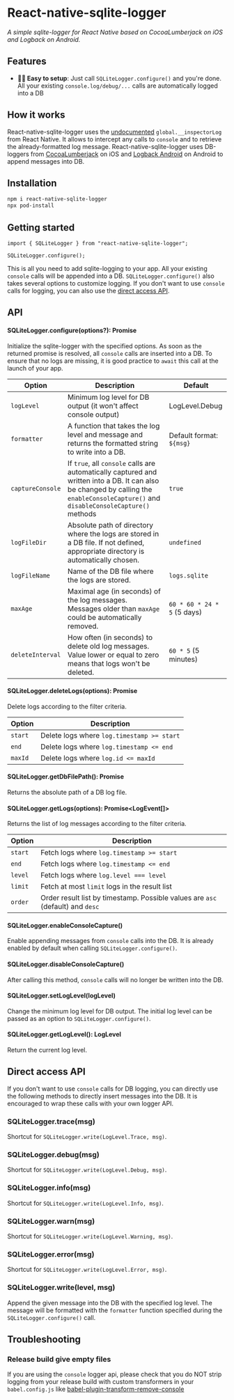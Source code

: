 # React-native-sqlite-logger

_A simple sqlite-logger for React Native based on CocoaLumberjack on iOS and Logback on Android._

## Features

- **💆‍♂️ Easy to setup**: Just call `SQLiteLogger.configure()` and you're done. All your existing `console.log/debug/...` calls are automatically logged into a DB

## How it works

React-native-sqlite-logger uses the [undocumented](https://github.com/facebook/react-native/blob/3c9e5f1470c91ff8a161d8e248cf0a73318b1f40/Libraries/polyfills/console.js#L433) `global.__inspectorLog` from React Native. It allows to intercept any calls to `console` and to retrieve the already-formatted log message. React-native-sqlite-logger uses DB-loggers from [CocoaLumberjack](https://github.com/CocoaLumberjack/CocoaLumberjack) on iOS and [Logback Android](https://github.com/tony19/logback-android) on Android to append messages into DB.

## Installation

```sh
npm i react-native-sqlite-logger
npx pod-install
```

## Getting started

```
import { SQLiteLogger } from "react-native-sqlite-logger";

SQLiteLogger.configure();
```

This is all you need to add sqlite-logging to your app. All your existing `console` calls will be appended into a DB. `SQLiteLogger.configure()` also takes several options to customize logging. If you don't want to use `console` calls for logging, you can also use the [direct access API](#direct-access-api).

## API

#### SQLiteLogger.configure(options?): Promise<void>

Initialize the sqlite-logger with the specified options. As soon as the returned promise is resolved, all `console` calls are inserted into a DB. To ensure that no logs are missing, it is good practice to `await` this call at the launch of your app.

| Option           | Description                                                                                                                                                                           | Default                     |
|------------------|---------------------------------------------------------------------------------------------------------------------------------------------------------------------------------------|-----------------------------|
| `logLevel`       | Minimum log level for DB output (it won't affect console output)                                                                                                                      | LogLevel.Debug              |
| `formatter`      | A function that takes the log level and message and returns the formatted string to write into a DB.                                                                                  | Default format: `${msg}`    |
| `captureConsole` | If `true`, all `console` calls are automatically captured and written into a DB. It can also be changed by calling the `enableConsoleCapture()` and `disableConsoleCapture()` methods | `true`                      |
| `logFileDir`     | Absolute path of directory where the logs are stored in a DB file. If not defined, appropriate directory is automatically chosen.                                                     | `undefined`                 |
| `logFileName`    | Name of the DB file where the logs are stored.                                                                                                                                        | `logs.sqlite`               |
| `maxAge`         | Maximal age (in seconds) of the log messages. Messages older than `maxAge` could be automatically removed.                                                                            | `60 * 60 * 24 * 5` (5 days) |
| `deleteInterval` | How often (in seconds) to delete old log messages. Value lower or equal to zero means that logs won't be deleted.                                                                     | `60 * 5` (5 minutes)        |

#### SQLiteLogger.deleteLogs(options): Promise<void>

Delete logs according to the filter criteria.

| Option  | Description                                |
|---------|--------------------------------------------|
| `start` | Delete logs where `log.timestamp >= start` |
| `end`   | Delete logs where `log.timestamp <= end`   |
| `maxId` | Delete logs where `log.id <= maxId`        |

#### SQLiteLogger.getDbFilePath(): Promise<string>

Returns the absolute path of a DB log file.

#### SQLiteLogger.getLogs(options): Promise<LogEvent[]>

Returns the list of log messages according to the filter criteria.

| Option  | Description                                                                    |
|---------|--------------------------------------------------------------------------------|
| `start` | Fetch logs where `log.timestamp >= start`                                      |
| `end`   | Fetch logs where `log.timestamp <= end`                                        |
| `level` | Fetch logs where `log.level === level`                                         |
| `limit` | Fetch at most `limit` logs in the result list                                  |
| `order` | Order result list by timestamp. Possible values are `asc` (default) and `desc` |

#### SQLiteLogger.enableConsoleCapture()

Enable appending messages from `console` calls into the DB. It is already enabled by default when calling `SQLiteLogger.configure()`.

#### SQLiteLogger.disableConsoleCapture()

After calling this method, `console` calls will no longer be written into the DB.

#### SQLiteLogger.setLogLevel(logLevel)

Change the minimum log level for DB output. The initial log level can be passed as an option to `SQLiteLogger.configure()`.

#### SQLiteLogger.getLogLevel(): LogLevel

Return the current log level.

## Direct access API

If you don't want to use `console` calls for DB logging, you can directly use the following methods to directly insert messages into the DB. It is encouraged to wrap these calls with your own logger API.

### SQLiteLogger.trace(msg)

Shortcut for `SQLiteLogger.write(LogLevel.Trace, msg)`.

### SQLiteLogger.debug(msg)

Shortcut for `SQLiteLogger.write(LogLevel.Debug, msg)`.

### SQLiteLogger.info(msg)

Shortcut for `SQLiteLogger.write(LogLevel.Info, msg)`.

### SQLiteLogger.warn(msg)

Shortcut for `SQLiteLogger.write(LogLevel.Warning, msg)`.

### SQLiteLogger.error(msg)

Shortcut for `SQLiteLogger.write(LogLevel.Error, msg)`.

### SQLiteLogger.write(level, msg)

Append the given message into the DB with the specified log level. The message will be formatted with the `formatter` function specified during the `SQLiteLogger.configure()` call.

## Troubleshooting

### Release build give empty files

If you are using the `console` logger api, please check that you do NOT strip logging from your release build with custom transformers in your `babel.config.js` like [babel-plugin-transform-remove-console](https://github.com/babel/minify/tree/master/packages/babel-plugin-transform-remove-console)
